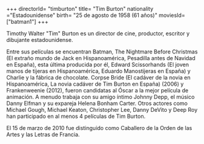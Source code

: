 +++
directorId= "timburton"
title= "Tim Burton"
nationality ="Estadounidense"
birth= "25 de agosto de 1958 (61 años)"
moviesId= ["batman1"]
+++


Timothy Walter "Tim" Burton es un director de cine, productor, escritor y dibujante estadounidense.

Entre sus películas se encuentran Batman, The Nightmare Before Christmas (El extraño mundo de Jack en Hispanoamérica, Pesadilla antes de Navidad en España), esta última producida por él, Edward Scissorhands (El joven manos de tijeras en Hispanoamérica, Eduardo Manostijeras en España) y Charlie y la fábrica de chocolate. Corpse Bride (El cadáver de la novia en Hispanoamérica, La novia cadáver de Tim Burton en España) (2006) y Frankenweenie (2012), fueron candidatas al Óscar a la mejor película de animación. A menudo trabaja con su amigo íntimo Johnny Depp, el músico Danny Elfman y su expareja Helena Bonham Carter. Otros actores como Michael Gough, Michael Keaton, Christopher Lee, Danny DeVito y Deep Roy han participado en al menos 4 películas de Tim Burton.

El 15 de marzo de 2010 fue distinguido como Caballero de la Orden de las Artes y las Letras de Francia.